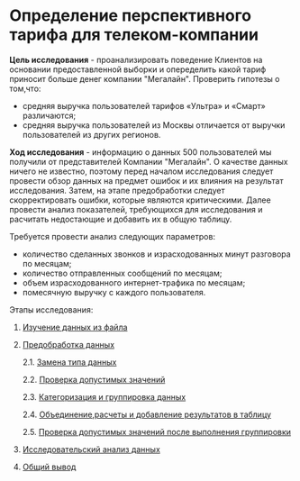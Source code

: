 # Определение перспективного тарифа для телеком-компании

**Цель исследования** - проанализировать поведение Клиентов на основании предоставленной выборки и опеределить какой тариф приносит больше денег компании "Мегалайн". Проверить гипотезы о том,что:
- средняя выручка пользователей тарифов «Ультра» и «Смарт» различаются;
- средняя выручка пользователей из Москвы отличается от выручки пользователей из других регионов.

**Ход исследования** - информацию о данных 500 пользователей мы получили от представителей Компании "Мегалайн".
О качестве данных ничего не известно, поэтому перед началом исследования следует провести обзор данных на предмет ошибок и их влияния на результат исследования. Затем, на этапе предобработки следует скорректировать ошибки, которые являются критическими. Далее провести анализ показателей, требующихся для исследования и расчитать недостающие и добавить их в общую таблицу.

Требуется провести анализ следующих параметров:
- количество сделанных звонков и израсходованных минут разговора по месяцам;
- количество отправленных сообщений по месяцам;
- объем израсходованного интернет-трафика по месяцам;
- помесячную выручку с каждого пользователя.

Этапы исследования:
1. [Изучение данных из файла](#general_id)
2. [Предобработка данных](#preprocessing_id)

    2.1. [Замена типа данных](#preprocessing_one_id)
    
    2.2. [Проверка допустимых значений](#preprocessing_two_id)
    
    2.3. [Категоризация и группировка данных](#preprocessing_three_id)
    
    2.4. [Объединение,расчеты и добавление результатов в таблицу](#preprocessing_four_id)
    
    2.5. [Проверка допустимых значений после выполнения группировки](#preprocessing_five_id)
    
3. [Исследовательский анализ данных](#analysis_id)
4. [Общий вывод](#conclusion_id)
